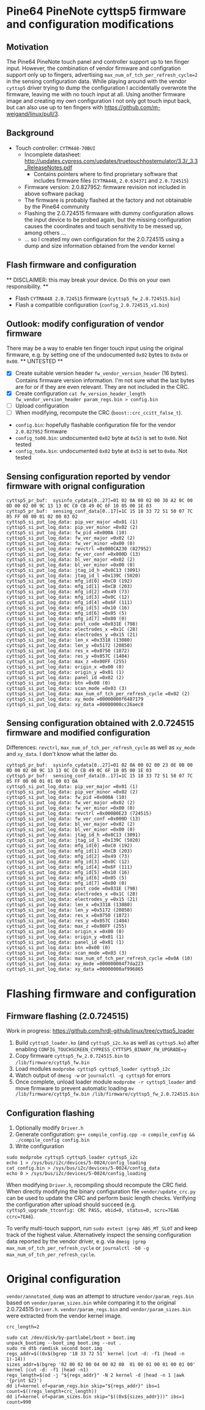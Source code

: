 # Pine64 PineNote cyttsp5 firmware and configuration modifications

## Motivation
The Pine64 PineNote touch panel and controller support up to ten finger input. However, the combination of vendor firmware and configration support only up to fingers, advertising `max_num_of_tch_per_refresh_cycle=2` in the sensing configuration data. While playing around with the vendor `cyttsp5` driver trying to dump the configuration I accidentally overwrote the firmware, leaving me with no touch input at all. Using another firmware image and creating my own configuration I not only got touch input back, but can also use up to ten fingers with https://github.com/m-weigand/linux/pull/3.

## Background
- Touch controller: `CYTM448-70BUI`
  - Incomplete datasheet: http://updates.cypress.com/updates/truetouchhostemulator/3.3/_3.3_ReleaseNotes.pdf
    - Contains pointers where to find proprietary software that includes firmware files (`CYTMA448`, `2.0.634371` and `2.0.724515`) 
  - Firmware version: 2.0.827952: firmware revision not included in above software packag
  - The firmware is probably flashed at the factory and not obtainable by the Pine64 community
  - Flashing the 2.0.724515 firmware with dummy configuration allows the input device to be probed again, but the missing configuration causes the coordinates and touch sensitivity to be messed up, among others ...
  - ... so I created my own configuration for the 2.0.724515 using a dump and size information obtained from the vendor kernel

## Flash firmware and configuration
** DISCLAIMER: this may break your device. Do this on your own responsibility. **
- Flash `CYTMA448 2.0.724515` firmware (`cyttsp5_fw_2.0.724515.bin`)
- Flash a compatible configuration (`config_2.0.724515_v1.bin`)

## Outlook: modify configuration of vendor firmware
There may be a way to enable ten finger touch input using the original firmware, e.g. by setting one of the undocumented `0x02` bytes to `0x0a` or `0x00`.
** UNTESTED **
- [X] Create suitable version header `fw_vendor_version_header` (16 bytes). Contains firmware version information. I'm not sure what the last bytes are for or if they are even relevant. They are not included in the CRC.
- [X] Create configuration `cat fw_version_header_length fw_vendor_version_header param_regs.bin > config.bin`
- [ ] Upload configuration
- [ ] When modifying, recompute the CRC (`boost::crc_ccitt_false_t`).
- `config.bin`: hopefully flashable configuration file for the vendor `2.0.827952` firmware
- `config_to00.bin`: undocumented `0x02` byte at `0x53` is set to `0x00`. Not tested
- `config_to0a.bin`: undocumented `0x02` byte at `0x53` is set to `0x0a`. Not tested

## Sensing configuration reported by vendor firmware with orignal configuration

```
cyttsp5_pr_buf:  sysinfo_cydata[0..27]=01 02 0A 00 02 00 30 A2 0C 00 0D 00 02 00 9C 13 13 0C C0 CB 49 0C 6F 10 05 00 1E 03
cyttsp5_pr_buf:  sensing_conf_data[0..17]=1C 15 18 33 72 51 50 07 7C 05 FF 00 00 01 02 00 03 02
cyttsp5_si_put_log_data: pip_ver_major =0x01 (1)
cyttsp5_si_put_log_data: pip_ver_minor =0x02 (2)
cyttsp5_si_put_log_data: fw_pid =0x000A (10)
cyttsp5_si_put_log_data: fw_ver_major =0x02 (2)
cyttsp5_si_put_log_data: fw_ver_minor =0x00 (0)
cyttsp5_si_put_log_data: revctrl =0x000CA230 (827952)
cyttsp5_si_put_log_data: fw_ver_conf =0x000D (13)
cyttsp5_si_put_log_data: bl_ver_major =0x02 (2)
cyttsp5_si_put_log_data: bl_ver_minor =0x00 (0)
cyttsp5_si_put_log_data: jtag_id_h =0x0C13 (3091)
cyttsp5_si_put_log_data: jtag_id_l =0x139C (5020)
cyttsp5_si_put_log_data: mfg_id[0] =0xC0 (192)
cyttsp5_si_put_log_data: mfg_id[1] =0xCB (203)
cyttsp5_si_put_log_data: mfg_id[2] =0x49 (73)
cyttsp5_si_put_log_data: mfg_id[3] =0x0C (12)
cyttsp5_si_put_log_data: mfg_id[4] =0x6F (111)
cyttsp5_si_put_log_data: mfg_id[5] =0x10 (16)
cyttsp5_si_put_log_data: mfg_id[6] =0x05 (5)
cyttsp5_si_put_log_data: mfg_id[7] =0x00 (0)
cyttsp5_si_put_log_data: post_code =0x031E (798)
cyttsp5_si_put_log_data: electrodes_x =0x1C (28)
cyttsp5_si_put_log_data: electrodes_y =0x15 (21)
cyttsp5_si_put_log_data: len_x =0x3318 (13080)
cyttsp5_si_put_log_data: len_y =0x5172 (20850)
cyttsp5_si_put_log_data: res_x =0x0750 (1872)
cyttsp5_si_put_log_data: res_y =0x057C (1404)
cyttsp5_si_put_log_data: max_z =0x00FF (255)
cyttsp5_si_put_log_data: origin_x =0x00 (0)
cyttsp5_si_put_log_data: origin_y =0x01 (1)
cyttsp5_si_put_log_data: panel_id =0x02 (2)
cyttsp5_si_put_log_data: btn =0x00 (0)
cyttsp5_si_put_log_data: scan_mode =0x03 (3)
cyttsp5_si_put_log_data: max_num_of_tch_per_refresh_cycle =0x02 (2)
cyttsp5_si_put_log_data: xy_mode =00000000f6487179
cyttsp5_si_put_log_data: xy_data =00000000cc26aec8
```

## Sensing configuration obtained with 2.0.724515 firmware and modified configuration
Differences: `revctrl`, `max_num_of_tch_per_refresh_cycle` as well as `xy_mode` and `xy_data`. I don't know what the latter do.

```
cyttsp5_pr_buf:  sysinfo_cydata[0..27]=01 02 0A 00 02 00 23 0E 0B 00 0D 00 02 00 9C 13 13 0C C0 CB 49 0C 6F 10 05 00 1E 03
cyttsp5_pr_buf:  sensing_conf_data[0..17]=1C 15 18 33 72 51 50 07 7C 05 FF 00 00 01 01 00 03 0A
cyttsp5_si_put_log_data: pip_ver_major =0x01 (1)
cyttsp5_si_put_log_data: pip_ver_minor =0x02 (2)
cyttsp5_si_put_log_data: fw_pid =0x000A (10)
cyttsp5_si_put_log_data: fw_ver_major =0x02 (2)
cyttsp5_si_put_log_data: fw_ver_minor =0x00 (0)
cyttsp5_si_put_log_data: revctrl =0x000B0E23 (724515)
cyttsp5_si_put_log_data: fw_ver_conf =0x000D (13)
cyttsp5_si_put_log_data: bl_ver_major =0x02 (2)
cyttsp5_si_put_log_data: bl_ver_minor =0x00 (0)
cyttsp5_si_put_log_data: jtag_id_h =0x0C13 (3091)
cyttsp5_si_put_log_data: jtag_id_l =0x139C (5020)
cyttsp5_si_put_log_data: mfg_id[0] =0xC0 (192)
cyttsp5_si_put_log_data: mfg_id[1] =0xCB (203)
cyttsp5_si_put_log_data: mfg_id[2] =0x49 (73)
cyttsp5_si_put_log_data: mfg_id[3] =0x0C (12)
cyttsp5_si_put_log_data: mfg_id[4] =0x6F (111)
cyttsp5_si_put_log_data: mfg_id[5] =0x10 (16)
cyttsp5_si_put_log_data: mfg_id[6] =0x05 (5)
cyttsp5_si_put_log_data: mfg_id[7] =0x00 (0)
cyttsp5_si_put_log_data: post_code =0x031E (798)
cyttsp5_si_put_log_data: electrodes_x =0x1C (28)
cyttsp5_si_put_log_data: electrodes_y =0x15 (21)
cyttsp5_si_put_log_data: len_x =0x3318 (13080)
cyttsp5_si_put_log_data: len_y =0x5172 (20850)
cyttsp5_si_put_log_data: res_x =0x0750 (1872)
cyttsp5_si_put_log_data: res_y =0x057C (1404)
cyttsp5_si_put_log_data: max_z =0x00FF (255)
cyttsp5_si_put_log_data: origin_x =0x00 (0)
cyttsp5_si_put_log_data: origin_y =0x01 (1)
cyttsp5_si_put_log_data: panel_id =0x01 (1)
cyttsp5_si_put_log_data: btn =0x00 (0)
cyttsp5_si_put_log_data: scan_mode =0x03 (3)
cyttsp5_si_put_log_data: max_num_of_tch_per_refresh_cycle =0x0A (10)
cyttsp5_si_put_log_data: xy_mode =000000004f7da223
cyttsp5_si_put_log_data: xy_data =00000000af996865
```

# Flashing firmware and configuration

## Firmware flashing (2.0.724515)
Work in progress: https://github.com/hrdl-github/linux/tree/cyttsp5_loader

1. Build `cyttsp5_loader.ko` (and `cyttsp5_i2c.ko` as well as `cyttsp5.ko`) after enabling `CONFIG_TOUCHSCREEN_CYPRESS_CYTTSP5_BINARY_FW_UPGRADE=y`
2. Copy firmware `cyttsp5_fw_2.0.724515.bin` to `/lib/firmware/cyttp5_fw.bin`
3. Load modules `modprobe cyttsp5 cyttsp5_loader cyttsp5_i2c`
4. Watch output of `dmesg -w` or `journalctl -g cyttsp5` for errors
5. Once complete, unload loader module `modprobe -r cyttsp5_loader` and move firmware to prevent automatic loading `mv /lib/firmware/cyttp5_fw.bin /lib/firmware/cyttsp5_fw_2.0.724515.bin`

## Configuration flashing

1. Optionally modify `Driver.h`
2. Generate configuration: `g++ compile_config.cpp -o compile_config && ./compile_config config.bin`
3. Write configuration

```
sudo modprobe cyttsp5 cyttsp5_loader cyttsp5_i2c
echo 1 > /sys/bus/i2c/devices/5-0024/config_loading
cat config.bin > /sys/bus/i2c/devices/5-0024/config_data
echo 0 > /sys/bus/i2c/devices/5-0024/config_loading
```

When modifying `Driver.h`, recompiling should recompute the CRC field. When directly modifying the binary configuration file `vendor/update_crc.py` can be used to update the CRC and perform basic length checks. Verifying the configuration after upload should succeed (e.g. `cyttsp5_upgrade_ttconfig: CRC PASS, ebid=0, status=0, scrc=7EA6 ccrc=7EA6`).

To verify multi-touch support, run `sudo evtest |grep ABS_MT_SLOT` and keep track of the highest value. Alternatively inspect the sensing configuration data reported by the vendor driver, e.g. via `dmesg |grep max_num_of_tch_per_refresh_cycle` or `journalctl -b0 -g max_num_of_tch_per_refresh_cycle`.

# Original configuration
`vendor/annotated_dump` was an attempt to structure `vendor/param_regs.bin` based on `vendor/param_sizes.bin` while comparing it to the original 2.0.724515 `Driver.h`. `vendor/param_regs.bin` and `vendor/param_sizes.bin` were extracted from the vendor kernel image.

```
crc_length=2

sudo cat /dev/disk/by-partlabel/boot > boot.img
unpack_bootimg --boot_img boot.img --out .
sudo rm dtb ramdisk second boot.img
regs_addr=$((0x$(bgrep '18 33 72 51' kernel |cut -d: -f1 |head -n 1)-14))
sizes_addr=$(bgrep '02 00 02 00 04 00 02 00  01 00 01 00 01 00 01 00' kernel |cut -d: -f1 |head -n1)
regs_length=$(od -j "${regs_addr}" -N 2 kernel -d |head -n 1 |awk '{print $2}')
dd if=kernel of=param_regs.bin skip="${regs_addr}" ibs=1 count=$((regs_length+crc_length))
dd if=kernel of=param_sizes.bin skip="$((0x${sizes_addr}))" ibs=1 count=990
```

